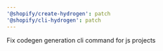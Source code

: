 ```yaml
---
'@shopify/create-hydrogen': patch
'@shopify/cli-hydrogen': patch
---
```


Fix codegen generation cli command for js projects
